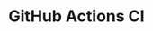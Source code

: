 # GitHub Actions CI






































































































































































































